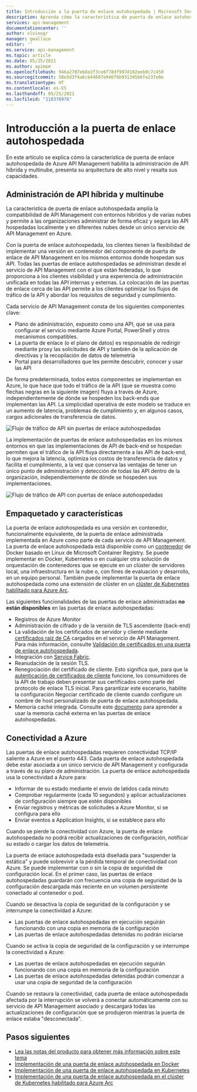 ```yaml
---
title: Introducción a la puerta de enlace autohospedada | Microsoft Docs
description: Aprenda cómo la característica de puerta de enlace autohospedada de Azure API Management ayuda a las organizaciones a administrar las API en entornos híbridos y multinube.
services: api-management
documentationcenter: ''
author: vlvinogr
manager: gwallace
editor: ''
ms.service: api-management
ms.topic: article
ms.date: 05/25/2021
ms.author: apimpm
ms.openlocfilehash: 946a2707e68e2f3ce6f78df997d102eeb0c7c450
ms.sourcegitcommit: 58e5d3f4a6cb44607e946f6b931345b6fe237e0e
ms.translationtype: HT
ms.contentlocale: es-ES
ms.lasthandoff: 05/25/2021
ms.locfileid: "110376976"
---
```

# <a name="self-hosted-gateway-overview"></a>Introducción a la puerta de enlace autohospedada

En este artículo se explica cómo la característica de puerta de enlace autohospedada de Azure API Management habilita la administración de API híbrida y multinube, presenta su arquitectura de alto nivel y resalta sus capacidades.

## <a name="hybrid-and-multi-cloud-api-management"></a>Administración de API híbrida y multinube

La característica de puerta de enlace autohospedada amplía la compatibilidad de API Management con entornos híbridos y de varias nubes y permite a las organizaciones administrar de forma eficaz y segura las API hospedadas localmente y en diferentes nubes desde un único servicio de API Management en Azure.

Con la puerta de enlace autohospedada, los clientes tienen la flexibilidad de implementar una versión en contenedor del componente de puerta de enlace de API Management en los mismos entornos donde hospedan sus API. Todas las puertas de enlace autohospedadas se administran desde el servicio de API Management con el que están federadas, lo que proporciona a los clientes visibilidad y una experiencia de administración unificada en todas las API internas y externas. La colocación de las puertas de enlace cerca de las API permite a los clientes optimizar los flujos de tráfico de la API y abordar los requisitos de seguridad y cumplimiento.

Cada servicio de API Management consta de los siguientes componentes clave:

-   Plano de administración, expuesto como una API, que se usa para configurar el servicio mediante Azure Portal, PowerShell y otros mecanismos compatibles.
-   La puerta de enlace (o el plano de datos) es responsable de redirigir mediante proxy las solicitudes de API y también de la aplicación de directivas y la recopilación de datos de telemetría
-   Portal para desarrolladores que les permite descubrir, conocer y usar las API

De forma predeterminada, todos estos componentes se implementan en Azure, lo que hace que todo el tráfico de la API (que se muestra como flechas negras en la siguiente imagen) fluya a través de Azure, independientemente de dónde se hospeden los back-ends que implementan las API. La simplicidad operativa de este modelo se traduce en un aumento de latencia, problemas de cumplimiento y, en algunos casos, cargos adicionales de transferencia de datos.

![Flujo de tráfico de API sin puertas de enlace autohospedadas](media/self-hosted-gateway-overview/without-gateways.png)

La implementación de puertas de enlace autohospedadas en los mismos entornos en que las implementaciones de API de back-end se hospedan permiten que el tráfico de la API fluya directamente a las API de back-end, lo que mejora la latencia, optimiza los costos de transferencia de datos y facilita el cumplimiento, a la vez que conserva las ventajas de tener un único punto de administración y detección de todas las API dentro de la organización, independientemente de dónde se hospeden sus implementaciones.

![Flujo de tráfico de API con puertas de enlace autohospedadas](media/self-hosted-gateway-overview/with-gateways.png)

## <a name="packaging-and-features"></a>Empaquetado y características

La puerta de enlace autohospedada es una versión en contenedor, funcionalmente equivalente, de la puerta de enlace administrada implementada en Azure como parte de cada servicio de API Management. La puerta de enlace autohospedada está disponible como un [contenedor](https://aka.ms/apim/sputnik/dhub) de Docker basado en Linux de Microsoft Container Registry. Se puede implementar en Docker, Kubernetes o en cualquier otra solución de orquestación de contenedores que se ejecute en un clúster de servidores local, una infraestructura en la nube o, con fines de evaluación y desarrollo, en un equipo personal. También puede implementar la puerta de enlace autohospedada como una extensión de clúster en un [clúster de Kubernetes habilitado para Azure Arc](./how-to-deploy-self-hosted-gateway-azure-arc.md).

Las siguientes funcionalidades de las puertas de enlace administradas **no están disponibles** en las puertas de enlace autohospedadas:

- Registros de Azure Monitor
- Administración de cifrado y de la versión de TLS ascendente (back-end)
- La validación de los certificados de servidor y cliente mediante [certificados raíz de CA](api-management-howto-ca-certificates.md) cargados en el servicio de API Management. Para más información, consulte [Validación de certificados en una puerta de enlace autohospedada](api-management-howto-mutual-certificates-for-clients.md#certificate-validation-in-self-hosted-gateway).
- Integración con [Service Fabric](../service-fabric/service-fabric-api-management-overview.md).
- Reanudación de la sesión TLS.
- Renegociación del certificado de cliente. Esto significa que, para que la [autenticación de certificados de cliente](api-management-howto-mutual-certificates-for-clients.md) funcione, los consumidores de la API de trabajo deben presentar sus certificados como parte del protocolo de enlace TLS inicial. Para garantizar este escenario, habilite la configuración Negociar certificado de cliente cuando configure un nombre de host personalizado de puerta de enlace autohospedada.
- Memoria caché integrada. Consulte este [documento](api-management-howto-cache-external.md) para aprender a usar la memoria caché externa en las puertas de enlace autohospedadas.

## <a name="connectivity-to-azure"></a>Conectividad a Azure

Las puertas de enlace autohospedadas requieren conectividad TCP/IP saliente a Azure en el puerto 443. Cada puerta de enlace autohospedada debe estar asociada a un único servicio de API Management y configurada a través de su plano de administración. La puerta de enlace autohospedada usa la conectividad a Azure para:

-   Informar de su estado mediante el envío de latidos cada minuto
-   Comprobar regularmente (cada 10 segundos) y aplicar actualizaciones de configuración siempre que estén disponibles
-   Enviar registros y métricas de solicitudes a Azure Monitor, si se configura para ello
-   Enviar eventos a Application Insights, si se establece para ello

Cuando se pierde la conectividad con Azure, la puerta de enlace autohospedada no podrá recibir actualizaciones de configuración, notificar su estado o cargar los datos de telemetría.

La puerta de enlace autohospedada está diseñada para "suspender la estática" y puede sobrevivir a la pérdida temporal de conectividad con Azure. Se puede implementar con o sin la copia de seguridad de configuración local. En el primer caso, las puertas de enlace autohospedadas guardarán con frecuencia una copia de seguridad de la configuración descargada más reciente en un volumen persistente conectado al contenedor o pod.

Cuando se desactiva la copia de seguridad de la configuración y se interrumpe la conectividad a Azure:

-   Las puertas de enlace autohospedadas en ejecución seguirán funcionando con una copia en memoria de la configuración
-   Las puertas de enlace autohospedadas detenidas no podrán iniciarse

Cuando se activa la copia de seguridad de la configuración y se interrumpe la conectividad a Azure:

-   Las puertas de enlace autohospedadas en ejecución seguirán funcionando con una copia en memoria de la configuración
-   Las puertas de enlace autohospedadas detenidas podrán comenzar a usar una copia de seguridad de la configuración

Cuando se restaura la conectividad, cada puerta de enlace autohospedada afectada por la interrupción se volverá a conectar automáticamente con su servicio de API Management asociado y descargará todas las actualizaciones de configuración que se produjeron mientras la puerta de enlace estaba "desconectada".

## <a name="next-steps"></a>Pasos siguientes

-   [Lea las notas del producto para obtener más información sobre este tema](https://aka.ms/hybrid-and-multi-cloud-api-management)
-   [Implementación de una puerta de enlace autohospedada en Docker](how-to-deploy-self-hosted-gateway-docker.md)
-   [Implementación de una puerta de enlace autohospedada en Kubernetes](how-to-deploy-self-hosted-gateway-kubernetes.md)
-   [Implementación de una puerta de enlace autohospedada en el clúster de Kubernetes habilitado para Azure Arc](how-to-deploy-self-hosted-gateway-azure-arc.md)
